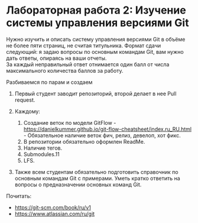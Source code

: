 # Лабораторная работа 2: Изучение системы управления версиями Git  

Нужно изучить и описать систему управления версиями Git в объёме не более пяти страниц, не считая титульника. Формат сдачи следующий: я задаю вопросы по основным командам Git, вам нужно дать ответы, опираясь на ваши отчеты.   
За каждый неправильный ответ отнимается один балл от числа максимального количества баллов за работу.

Разбиваемся по парам и создаем

1.  Первый студент заводит репозиторий, второй делает в нее Pull request.

2. Каждому:
    1.  Создание веток по модели GitFlow - <https://danielkummer.github.io/git-flow-cheatsheet/index.ru_RU.html> - Обязательное наличие веток фич, релиз, девелоп, хот фикс.
    2.  В репозитории обязательно оформлен ReadMe.
    3.  Наличие тегов.
    4.  Submodules.11
    5.  LFS.

3.  Также всем студентам обязательно подготовить справочник по основным командам Git с примерами. Уметь кратко ответить на вопросы о предназначении основных команд Git.

Почитать:
- <https://git-scm.com/book/ru/v1>
- <https://www.atlassian.com/ru/git>